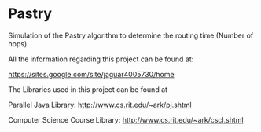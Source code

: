 Pastry
======

Simulation of the Pastry algorithm to determine the routing time (Number of hops)

All the information regarding this project can be found at:

https://sites.google.com/site/jaguar4005730/home

The Libraries used in this project can be found at

Parallel Java Library: http://www.cs.rit.edu/~ark/pj.shtml

Computer Science Course Library: http://www.cs.rit.edu/~ark/cscl.shtml

